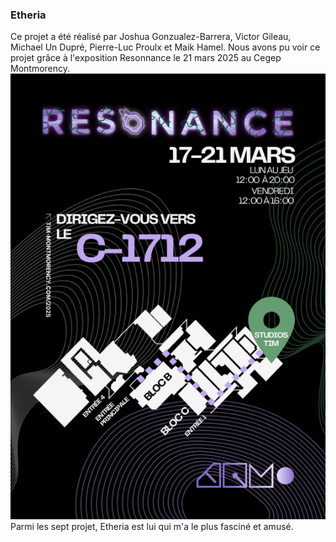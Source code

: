 ### Etheria ###
Ce projet a été réalisé par Joshua Gonzualez-Barrera, Victor Gileau, Michael Un Dupré, Pierre-Luc Proulx et Maik Hamel. Nous avons pu voir ce projet grâce à l'exposition Resonnance le 21 mars 2025 au Cegep Montmorency.
![Image](media/resonnance.png)
Parmi les sept projet, Etheria est lui qui m'a le plus fasciné et amusé.

